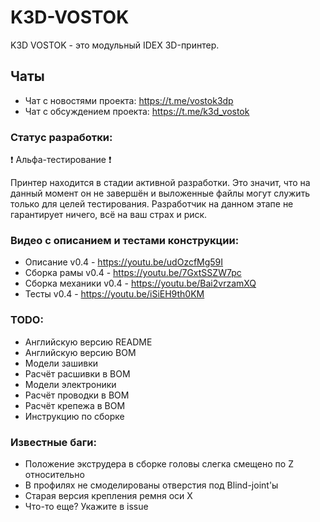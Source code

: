 # K3D-VOSTOK
K3D VOSTOK - это модульный IDEX 3D-принтер.

## Чаты
+ Чат с новостями проекта: https://t.me/vostok3dp
+ Чат с обсуждением проекта: https://t.me/k3d_vostok

### Статус разработки:
❗ Альфа-тестирование ❗

Принтер находится в стадии активной разработки. Это значит, что на данный момент он не завершён и выложенные файлы могут служить только для целей тестирования. Разработчик на данном этапе не гарантирует ничего, всё на ваш страх и риск.

### Видео с описанием и тестами конструкции:
+ Описание v0.4 - https://youtu.be/udOzcfMg59I
+ Сборка рамы v0.4 - https://youtu.be/7GxtSSZW7pc
+ Сборка механики v0.4 - https://youtu.be/Bai2vrzamXQ
+ Тесты v0.4 - https://youtu.be/iSiEH9th0KM

### TODO:
+ Английскую версию README
+ Английскую версию BOM
+ Модели зашивки
+ Расчёт расшивки в BOM
+ Модели электроники
+ Расчёт проводки в BOM
+ Расчёт крепежа в BOM
+ Инструкцию по сборке

### Известные баги:
+ Положение экструдера в сборке головы слегка смещено по Z относительно 
+ В профилях не смоделированы отверстия под Blind-joint'ы
+ Старая версия крепления ремня оси X
+ Что-то еще? Укажите в issue
